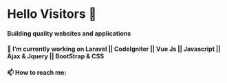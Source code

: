 

<!--
**naveed504/naveed504** is a ✨ _special_ ✨ repository because its `README.md` (this file) appears on your GitHub profile.

Here are some ideas to get you started:


- 🌱 I’m currently learning ...
- 👯 I’m looking to collaborate on ...
- 🤔 I’m looking for help with ...
- 💬 Ask me about ...
- 📫 How to reach me: ...
- 😄 Pronouns: ...
- ⚡ Fun fact: ...
-->
# Hello Visitors :ribbon:
#### Building quality websites and applications
#### 🔭 I’m currently working on Laravel || CodeIgniter || Vue Js || Javascript || Ajax & Jquery || BootStrap & CSS
#### 📫 How to reach me:
<!--
![](https://komarev.com/ghpvc/?username=naveed504&color=green&style=flat-square&label=PROFILE+VIEWS)

<!-- Pinned Repositories -- >

<a href="https://github.com/naveed504/generate-dynamic-laravel-excel-columns">
  <img align="center" style="margin:1rem 0.5rem" src="https://github-readme-stats.vercel.app/api/pin/?username=naveed504&repo=generate-dynamic-laravel-excel-columns&title_color=ffffff&text_color=c9cacc&icon_color=4AB197&bg_color=1A2B34" />
</a>

<br>

<a href="https://github.com/naveed504/laravel-multiauth">
  <img align="center" style="margin:0.5rem" src="https://github-readme-stats.vercel.app/api/pin/?username=naveed504&repo=laravel-multiauth&title_color=ffffff&text_color=c9cacc&icon_color=4AB197&bg_color=1A2B34" />
</a>

<!-- GitHub Stats -- >

<a href="https://github.com/naveed504">
  <img align="center" style="margin:0.5rem" src="https://github-readme-stats.vercel.app/api/top-langs/?username=naveed504&hide=html,css&title_color=ffffff&text_color=c9cacc&icon_color=4AB197&bg_color=1A2B34" />
</a>

<a href="https://github.com/naveed504">
  <img align="center" style="margin:0.5rem" src="https://github-readme-stats.vercel.app/api?username=naveed504&show_icons=true&line_height=27&count_private=true&title_color=ffffff&text_color=c9cacc&icon_color=4AB097&bg_color=1A2B34" alt="Naveed's GitHub Stats" />
</a>


[](https://img.shields.io/badge/Code-Angular-informational?style=flat&logo=PHP&logoColor=white&color=4AB197)
![](https://img.shields.io/badge/Code-Ionic-informational?style=flat&logo=Laravel&logoColor=white&color=4AB197)
![](https://img.shields.io/badge/Code-React-informational?style=flat&logo=CodeIgniter&logoColor=white&color=4AB197)
[](https://img.shields.io/badge/Code-Angular-informational?style=flat&logo=Vue Js&logoColor=white&color=4AB197)
![](https://img.shields.io/badge/Code-Ionic-informational?style=flat&logo=Javascript&logoColor=white&color=4AB197)
![](https://img.shields.io/badge/Code-React-informational?style=flat&logo=Ajax&logoColor=white&color=4AB197)
[](https://img.shields.io/badge/Code-Angular-informational?style=flat&logo=Jquery&logoColor=white&color=4AB197)
![](https://img.shields.io/badge/Code-Ionic-informational?style=flat&logo=Bootstrap&logoColor=white&color=4AB197)
![](https://img.shields.io/badge/Code-React-informational?style=flat&logo=CSS&logoColor=white&color=4AB197)
[](https://img.shields.io/badge/Code-Angular-informational?style=flat&logo=MySql&logoColor=white&color=4AB197)
![](https://img.shields.io/badge/Code-Ionic-informational?style=flat&logo=MongoDB&logoColor=white&color=4AB197)

-->













